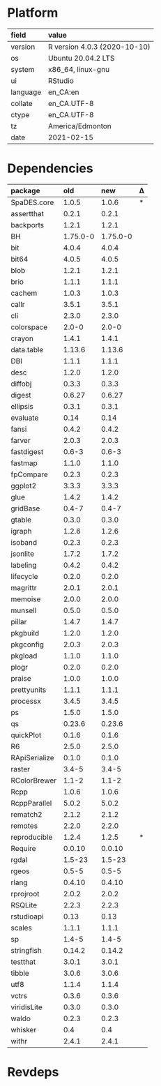 # Platform

|field    |value                        |
|:--------|:----------------------------|
|version  |R version 4.0.3 (2020-10-10) |
|os       |Ubuntu 20.04.2 LTS           |
|system   |x86_64, linux-gnu            |
|ui       |RStudio                      |
|language |en_CA:en                     |
|collate  |en_CA.UTF-8                  |
|ctype    |en_CA.UTF-8                  |
|tz       |America/Edmonton             |
|date     |2021-02-15                   |

# Dependencies

|package       |old      |new      |Δ  |
|:-------------|:--------|:--------|:--|
|SpaDES.core   |1.0.5    |1.0.6    |*  |
|assertthat    |0.2.1    |0.2.1    |   |
|backports     |1.2.1    |1.2.1    |   |
|BH            |1.75.0-0 |1.75.0-0 |   |
|bit           |4.0.4    |4.0.4    |   |
|bit64         |4.0.5    |4.0.5    |   |
|blob          |1.2.1    |1.2.1    |   |
|brio          |1.1.1    |1.1.1    |   |
|cachem        |1.0.3    |1.0.3    |   |
|callr         |3.5.1    |3.5.1    |   |
|cli           |2.3.0    |2.3.0    |   |
|colorspace    |2.0-0    |2.0-0    |   |
|crayon        |1.4.1    |1.4.1    |   |
|data.table    |1.13.6   |1.13.6   |   |
|DBI           |1.1.1    |1.1.1    |   |
|desc          |1.2.0    |1.2.0    |   |
|diffobj       |0.3.3    |0.3.3    |   |
|digest        |0.6.27   |0.6.27   |   |
|ellipsis      |0.3.1    |0.3.1    |   |
|evaluate      |0.14     |0.14     |   |
|fansi         |0.4.2    |0.4.2    |   |
|farver        |2.0.3    |2.0.3    |   |
|fastdigest    |0.6-3    |0.6-3    |   |
|fastmap       |1.1.0    |1.1.0    |   |
|fpCompare     |0.2.3    |0.2.3    |   |
|ggplot2       |3.3.3    |3.3.3    |   |
|glue          |1.4.2    |1.4.2    |   |
|gridBase      |0.4-7    |0.4-7    |   |
|gtable        |0.3.0    |0.3.0    |   |
|igraph        |1.2.6    |1.2.6    |   |
|isoband       |0.2.3    |0.2.3    |   |
|jsonlite      |1.7.2    |1.7.2    |   |
|labeling      |0.4.2    |0.4.2    |   |
|lifecycle     |0.2.0    |0.2.0    |   |
|magrittr      |2.0.1    |2.0.1    |   |
|memoise       |2.0.0    |2.0.0    |   |
|munsell       |0.5.0    |0.5.0    |   |
|pillar        |1.4.7    |1.4.7    |   |
|pkgbuild      |1.2.0    |1.2.0    |   |
|pkgconfig     |2.0.3    |2.0.3    |   |
|pkgload       |1.1.0    |1.1.0    |   |
|plogr         |0.2.0    |0.2.0    |   |
|praise        |1.0.0    |1.0.0    |   |
|prettyunits   |1.1.1    |1.1.1    |   |
|processx      |3.4.5    |3.4.5    |   |
|ps            |1.5.0    |1.5.0    |   |
|qs            |0.23.6   |0.23.6   |   |
|quickPlot     |0.1.6    |0.1.6    |   |
|R6            |2.5.0    |2.5.0    |   |
|RApiSerialize |0.1.0    |0.1.0    |   |
|raster        |3.4-5    |3.4-5    |   |
|RColorBrewer  |1.1-2    |1.1-2    |   |
|Rcpp          |1.0.6    |1.0.6    |   |
|RcppParallel  |5.0.2    |5.0.2    |   |
|rematch2      |2.1.2    |2.1.2    |   |
|remotes       |2.2.0    |2.2.0    |   |
|reproducible  |1.2.4    |1.2.5    |*  |
|Require       |0.0.10   |0.0.10   |   |
|rgdal         |1.5-23   |1.5-23   |   |
|rgeos         |0.5-5    |0.5-5    |   |
|rlang         |0.4.10   |0.4.10   |   |
|rprojroot     |2.0.2    |2.0.2    |   |
|RSQLite       |2.2.3    |2.2.3    |   |
|rstudioapi    |0.13     |0.13     |   |
|scales        |1.1.1    |1.1.1    |   |
|sp            |1.4-5    |1.4-5    |   |
|stringfish    |0.14.2   |0.14.2   |   |
|testthat      |3.0.1    |3.0.1    |   |
|tibble        |3.0.6    |3.0.6    |   |
|utf8          |1.1.4    |1.1.4    |   |
|vctrs         |0.3.6    |0.3.6    |   |
|viridisLite   |0.3.0    |0.3.0    |   |
|waldo         |0.2.3    |0.2.3    |   |
|whisker       |0.4      |0.4      |   |
|withr         |2.4.1    |2.4.1    |   |

# Revdeps

